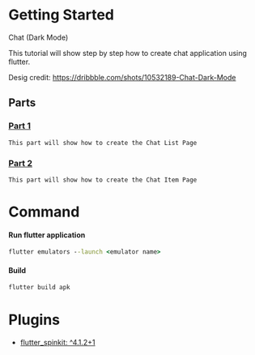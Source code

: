 # Getting Started

Chat (Dark Mode)

This tutorial will show step by step how to create chat application using flutter.

Desig credit: https://dribbble.com/shots/10532189-Chat-Dark-Mode

## Parts

### [Part 1](https://www.youtube.com/watch?v=aN1AUWo0yo0)
```code
This part will show how to create the Chat List Page
```
### [Part 2](https://www.youtube.com/watch?v=oHl1qEnkZPA)
```code
This part will show how to create the Chat Item Page
```

# Command

#### Run flutter application
```bat
flutter emulators --launch <emulator name>
````

#### Build
```bat
flutter build apk
```

# Plugins

- [flutter_spinkit: ^4.1.2+1](https://pub.dev/packages/flutter_spinkit)
